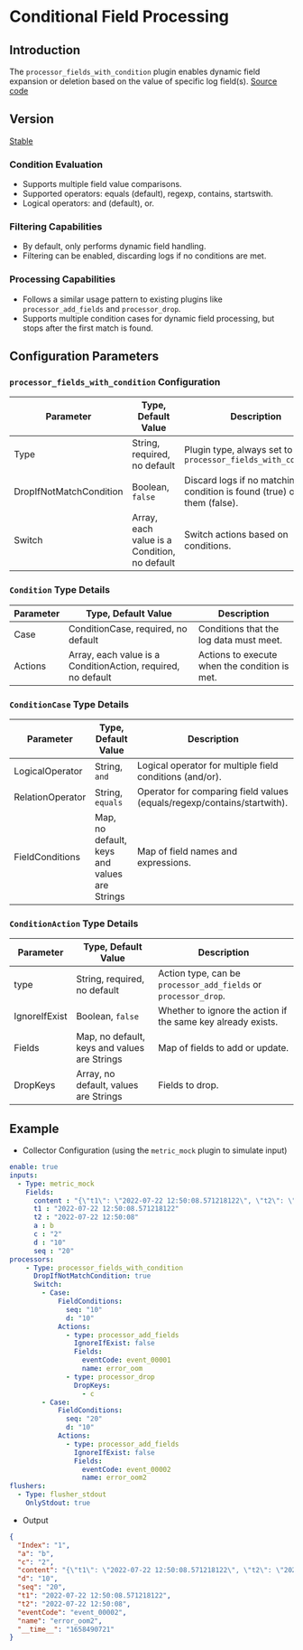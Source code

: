 # Conditional Field Processing

## Introduction

The `processor_fields_with_condition` plugin enables dynamic field expansion or deletion based on the value of specific log field(s). [Source code](https://github.com/alibaba/ilogtail/blob/main/plugins/processor/fieldswithcondition/processor_fields_with_condition.go)

## Version

[Stable](../stability-level.md)

### Condition Evaluation

* Supports multiple field value comparisons.
* Supported operators: equals (default), regexp, contains, startswith.
* Logical operators: and (default), or.

### Filtering Capabilities

* By default, only performs dynamic field handling.
* Filtering can be enabled, discarding logs if no conditions are met.

### Processing Capabilities

* Follows a similar usage pattern to existing plugins like `processor_add_fields` and `processor_drop`.
* Supports multiple condition cases for dynamic field processing, but stops after the first match is found.

## Configuration Parameters

### `processor_fields_with_condition` Configuration

| Parameter | Type, Default Value | Description |
| --- | --- | --- |
| Type    | String, required, no default | Plugin type, always set to `processor_fields_with_condition`      |
| DropIfNotMatchCondition | Boolean, `false` | Discard logs if no matching condition is found (true) or keep them (false). |
| Switch | Array, each value is a Condition, no default | Switch actions based on conditions. |

### `Condition` Type Details

| Parameter | Type, Default Value | Description |
| --- | --- | --- |
| Case | ConditionCase, required, no default | Conditions that the log data must meet. |
| Actions | Array, each value is a ConditionAction, required, no default | Actions to execute when the condition is met. |

### `ConditionCase` Type Details

| Parameter | Type, Default Value | Description |
| --- | --- | --- |
| LogicalOperator | String, `and` | Logical operator for multiple field conditions (and/or). |
| RelationOperator | String, `equals` | Operator for comparing field values (equals/regexp/contains/startwith). |
| FieldConditions | Map, no default, keys and values are Strings | Map of field names and expressions. |

### `ConditionAction` Type Details

| Parameter | Type, Default Value | Description |
| --- | --- | --- |
| type | String, required, no default | Action type, can be `processor_add_fields` or `processor_drop`. |
| IgnoreIfExist | Boolean, `false` | Whether to ignore the action if the same key already exists. |
| Fields | Map, no default, keys and values are Strings | Map of fields to add or update. |
| DropKeys | Array, no default, values are Strings | Fields to drop. |

## Example

* Collector Configuration (using the `metric_mock` plugin to simulate input)

```yaml
enable: true
inputs:
  - Type: metric_mock
    Fields:
      content : "{\"t1\": \"2022-07-22 12:50:08.571218122\", \"t2\": \"2022-07-22 12:50:08\", \"a\":\"b\",\"c\":2,\"d\":10, \"seq\": 20}"
      t1 : "2022-07-22 12:50:08.571218122"
      t2 : "2022-07-22 12:50:08"
      a : b
      c : "2"
      d : "10"
      seq : "20"
processors:
    - Type: processor_fields_with_condition
      DropIfNotMatchCondition: true 
      Switch:
        - Case:
            FieldConditions:
              seq: "10"
              d: "10"
            Actions:
              - type: processor_add_fields
                IgnoreIfExist: false
                Fields:
                  eventCode: event_00001
                  name: error_oom
              - type: processor_drop
                DropKeys:
                  - c
        - Case:
            FieldConditions:
              seq: "20"
              d: "10"
            Actions:
              - type: processor_add_fields
                IgnoreIfExist: false
                Fields:
                  eventCode: event_00002
                  name: error_oom2
flushers:
  - Type: flusher_stdout
    OnlyStdout: true
```

* Output

```json
{
  "Index": "1",
  "a": "b",
  "c": "2",
  "content": "{\"t1\": \"2022-07-22 12:50:08.571218122\", \"t2\": \"2022-07-22 12:50:08\", \"a\":\"b\",\"c\":2,\"d\":10, \"seq\": 20}",
  "d": "10",
  "seq": "20",
  "t1": "2022-07-22 12:50:08.571218122",
  "t2": "2022-07-22 12:50:08",
  "eventCode": "event_00002",
  "name": "error_oom2",
  "__time__": "1658490721"
}
```
